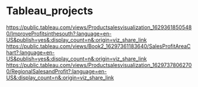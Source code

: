 # Tableau_projects
https://public.tableau.com/views/Productsalesvisualization_16293618505480/ImproveProfitsinthesouth?:language=en-US&publish=yes&:display_count=n&:origin=viz_share_link 
https://public.tableau.com/views/Book2_16297361183640/SalesProfitAreaChart?:language=en-US&publish=yes&:display_count=n&:origin=viz_share_link
https://public.tableau.com/views/Productsalesvisualization_16297378062700/RegionalSalesandProfit?:language=en-US&:display_count=n&:origin=viz_share_link
